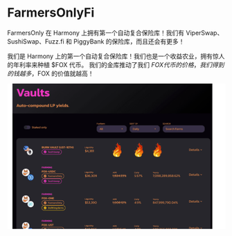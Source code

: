# FarmersOnlyFi

FarmersOnly 在 Harmony 上拥有第一个自动复合保险库！我们有 ViperSwap、SushiSwap、Fuzz.fi 和 PiggyBank 的保险库，而且还会有更多！

我们是 Harmony 上的第一个自动复合保险库！我们也是一个收益农业，拥有惊人的年利率来种植 $FOX 代币。
我们的金库推动了我们 $FOX 代币的价格，我们得到的钱越多，$FOX 的价值就越高！

![farmersonlyfi-dapp-defi-harmony-image2_a694780b4e42866a615be4be755ce2f0](farmersonlyfi-dapp-defi-harmony-image2_a694780b4e42866a615be4be755ce2f0.png)

